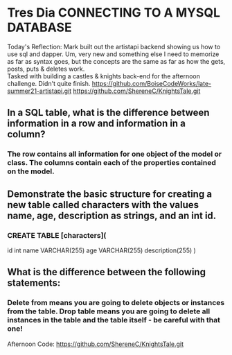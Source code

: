# Tres Dia CONNECTING TO A MYSQL DATABASE

Today's Reflection: Mark built out the artistapi backend showing us how to use sql and dapper.  Um, very new and something else I need to memorize as far as syntax goes, but the concepts are the same as far as how the gets, posts, puts & deletes work.  
Tasked with building a castles & knights back-end for the afternoon challenge.  Didn't quite finish.
https://github.com/BoiseCodeWorks/late-summer21-artistapi.git 
https://github.com/ShereneC/KnightsTale.git

## In a SQL table, what is the difference between information in a row and information in a column?

### The row contains all information for one object of the model or class.  The columns contain each of the properties contained on the model.

## Demonstrate the basic structure for creating a new table called characters with the values name, age, description as strings, and an int id.

### CREATE TABLE [characters](
  id int 
  name VARCHAR(255)
  age VARCHAR(255)
  description(255)
)

## What is the difference between the following statements:

### Delete from means you are going to delete objects or instances from the table.  Drop table means you are going to delete all instances in the table and the table itself -  be careful with that one!

Afternoon Code: https://github.com/ShereneC/KnightsTale.git